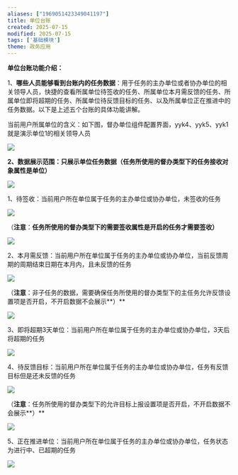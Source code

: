 ```yaml
---
aliases: ["1969051423349041197"]
title: 单位台账
created: 2025-07-15
modified: 2025-07-15
tags: ['基础模块']
theme: 政务应用
---
```


**单位台账功能介绍：**

1、**哪些人员能够看到台账内的任务数据**：用于任务的主办单位或者协办单位的相关领导人员，快捷的查看所属单位待签收的任务、所属单位本月需反馈的任务、所属单位即将超期的任务、所属单位待反馈目标的任务、以及所属单位正在推进中的任务数据。以下是上述五个台账的具体功能讲解。

当前用户所属单位的含义：如下图，督办单位组件配置界面，yyk4、yyk5、yyk1就是演示单位1的相关领导人员

![](a280ee3eee5b85b8563ef4e286fe1971.jpg)

**2、数据展示范围：只展示单位任务数据（任务所使用的督办类型下的任务接收对象属性是单位）**

![](8e6f88b1c7520320dc6187fb6d96b4b4.jpg)

1、待签收：当前用户所在单位属于任务的主办单位或协办单位，未签收的任务

![](189707dea0498596fac1a7b86aeac943.jpg)

（**注意**：**任务所使用的督办类型下的需要签收属性是开启的任务才需要签收）**

![](d3acf6159321c865c6819a6626a11bcd.jpg)

2、本月需反馈：当前用户所在单位属于任务的主办单位或协办单位，当前反馈周期的周期结束日期在本月内，且未反馈的任务

![](a7bbd454db195d242a1fcace9ddb59f1.jpg)

（**注意**：非子任务的数据，需要确保任务所使用的督办类型下的主任务允许反馈设置项是否开启，不开启数据不会展示**）**

![](ec9c906e7935a9452c5335f168bc8114.jpg)

3、即将超期3天单位：当前用户所在单位属于任务的主办单位或协办单位，3天后将超期的任务

![](7bf80edbcd2d0fae8636c941e57d299f.jpg)

4、待反馈目标：当前用户所在单位属于任务的主办单位或协办单位，任务有反馈目标但是还未反馈的任务

![](3e83487b12bb71b9676e48e15ff38e83.jpg)

（**注意**：任务所使用的督办类型下的允许目标上报设置项是否开启，不开启数据不会展示**）**

![](f72cfe84a8a815cbc6df84bcbd05b839.jpg)

5、正在推进单位：当前用户所在单位属于任务的主办单位或协办单位，任务状态为进行中、已超期的任务

![](2cd3a00b38c795dcaa8bac7ce8616bfa.jpg)